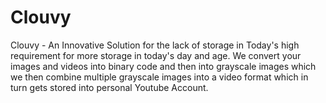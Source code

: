 # Clouvy
Clouvy - An Innovative Solution for the lack of storage in Today's high requirement for more storage in today's day and age. We convert your images and videos into binary code and then into grayscale images which we then combine multiple grayscale images into a video format which in turn gets stored into personal Youtube Account.
